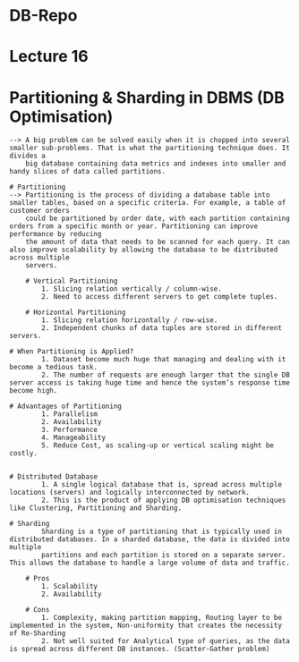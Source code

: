 # DB-Repo
 
# Lecture 16

# Partitioning & Sharding in DBMS (DB Optimisation)
	--> A big problem can be solved easily when it is chopped into several smaller sub-problems. That is what the partitioning technique does. It divides a
        big database containing data metrics and indexes into smaller and handy slices of data called partitions.
	
	# Partitioning
	-->	Partitioning is the process of dividing a database table into smaller tables, based on a specific criteria. For example, a table of customer orders 
		could be partitioned by order date, with each partition containing orders from a specific month or year. Partitioning can improve performance by reducing 
		the amount of data that needs to be scanned for each query. It can also improve scalability by allowing the database to be distributed across multiple 
		servers.
		
		# Vertical Partitioning
			1. Slicing relation vertically / column-wise.
			2. Need to access different servers to get complete tuples.

		# Horizontal Partitioning
			1. Slicing relation horizontally / row-wise.
			2. Independent chunks of data tuples are stored in different servers.
			
	# When Partitioning is Applied?
			1. Dataset become much huge that managing and dealing with it become a tedious task.
			2. The number of requests are enough larger that the single DB server access is taking huge time and hence the system’s response time become high.
			
	# Advantages of Partitioning
			1. Parallelism
			2. Availability
			3. Performance
			4. Manageability
			5. Reduce Cost, as scaling-up or vertical scaling might be costly.


	# Distributed Database
			1. A single logical database that is, spread across multiple locations (servers) and logically interconnected by network.
			2. This is the product of applying DB optimisation techniques like Clustering, Partitioning and Sharding.

	# Sharding
			Sharding is a type of partitioning that is typically used in distributed databases. In a sharded database, the data is divided into multiple 
			partitions and each partition is stored on a separate server. This allows the database to handle a large volume of data and traffic.
		
		# Pros
			1. Scalability
			2. Availability
		
		# Cons
			1. Complexity, making partition mapping, Routing layer to be implemented in the system, Non-uniformity that creates the necessity of Re-Sharding
			2. Not well suited for Analytical type of queries, as the data is spread across different DB instances. (Scatter-Gather problem)
